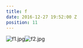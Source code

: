 ```yaml
---
title: f
date: 2016-12-27 19:52:00 Z
position: 11
---
```


![f1.jpg](/uploads/f1.jpg)![f2.jpg](/uploads/f2.jpg)